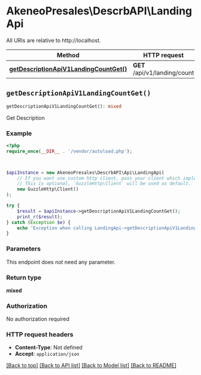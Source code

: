 # AkeneoPresales\DescrbAPI\LandingApi

All URIs are relative to http://localhost.

Method | HTTP request | Description
------------- | ------------- | -------------
[**getDescriptionApiV1LandingCountGet()**](LandingApi.md#getDescriptionApiV1LandingCountGet) | **GET** /api/v1/landing/count | Get Description


## `getDescriptionApiV1LandingCountGet()`

```php
getDescriptionApiV1LandingCountGet(): mixed
```

Get Description

### Example

```php
<?php
require_once(__DIR__ . '/vendor/autoload.php');



$apiInstance = new AkeneoPresales\DescrbAPI\Api\LandingApi(
    // If you want use custom http client, pass your client which implements `GuzzleHttp\ClientInterface`.
    // This is optional, `GuzzleHttp\Client` will be used as default.
    new GuzzleHttp\Client()
);

try {
    $result = $apiInstance->getDescriptionApiV1LandingCountGet();
    print_r($result);
} catch (Exception $e) {
    echo 'Exception when calling LandingApi->getDescriptionApiV1LandingCountGet: ', $e->getMessage(), PHP_EOL;
}
```

### Parameters

This endpoint does not need any parameter.

### Return type

**mixed**

### Authorization

No authorization required

### HTTP request headers

- **Content-Type**: Not defined
- **Accept**: `application/json`

[[Back to top]](#) [[Back to API list]](../../README.md#endpoints)
[[Back to Model list]](../../README.md#models)
[[Back to README]](../../README.md)

